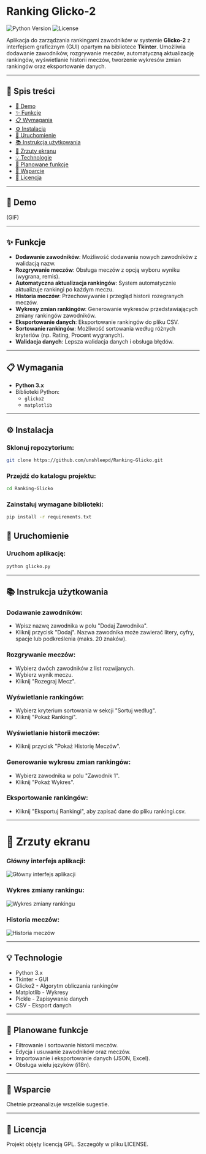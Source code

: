 # Ranking Glicko-2
![Python Version](https://img.shields.io/badge/python-3.x-blue)
![License](https://img.shields.io/badge/license-GPLv3-blue)

Aplikacja do zarządzania rankingami zawodników w systemie **Glicko-2** z interfejsem graficznym (GUI) opartym na bibliotece **Tkinter**. Umożliwia dodawanie zawodników, rozgrywanie meczów, automatyczną aktualizację rankingów, wyświetlanie historii meczów, tworzenie wykresów zmian rankingów oraz eksportowanie danych.

---

## 📖 Spis treści
- [🎥 Demo](#-demo)
- [✨ Funkcje](#-funkcje)
- [📋 Wymagania](#-wymagania)
- [⚙️ Instalacja](#️-instalacja)
- [🚀 Uruchomienie](#-uruchomienie)
- [📚 Instrukcja użytkowania](#-instrukcja-użytkowania)
- [📸 Zrzuty ekranu](#-zrzuty-ekranu)
- [💡 Technologie](#-technologie)
- [🔮 Planowane funkcje](#-planowane-funkcje)
- [👋 Wsparcie](#-wsparcie)
- [📜 Licencja](#-licencja)

---

## 🎥 Demo
(GIF)

---

## ✨ Funkcje
- **Dodawanie zawodników**: Możliwość dodawania nowych zawodników z walidacją nazw.
- **Rozgrywanie meczów**: Obsługa meczów z opcją wyboru wyniku (wygrana, remis).
- **Automatyczna aktualizacja rankingów**: System automatycznie aktualizuje rankingi po każdym meczu.
- **Historia meczów**: Przechowywanie i przegląd historii rozegranych meczów.
- **Wykresy zmian rankingów**: Generowanie wykresów przedstawiających zmiany rankingów zawodników.
- **Eksportowanie danych**: Eksportowanie rankingów do pliku CSV.
- **Sortowanie rankingów**: Możliwość sortowania według różnych kryteriów (np. Rating, Procent wygranych).
- **Walidacja danych**: Lepsza walidacja danych i obsługa błędów.

---

## 📋 Wymagania
- **Python 3.x**
- Biblioteki Python:
  - `glicko2`
  - `matplotlib`

---

## ⚙️ Instalacja

### Sklonuj repozytorium:
```bash
git clone https://github.com/unshleepd/Ranking-Glicko.git
```

### Przejdź do katalogu projektu:
```bash
cd Ranking-Glicko
```

### Zainstaluj wymagane biblioteki:
```bash
pip install -r requirements.txt
```

## 🚀 Uruchomienie

### Uruchom aplikację:
```bash
python glicko.py
```

---

## 📚 Instrukcja użytkowania
### Dodawanie zawodników:
- Wpisz nazwę zawodnika w polu "Dodaj Zawodnika".
- Kliknij przycisk "Dodaj".
Nazwa zawodnika może zawierać litery, cyfry, spacje lub podkreślenia (maks. 20 znaków).

### Rozgrywanie meczów:
- Wybierz dwóch zawodników z list rozwijanych.
- Wybierz wynik meczu.
- Kliknij "Rozegraj Mecz".

### Wyświetlanie rankingów:
- Wybierz kryterium sortowania w sekcji "Sortuj według".
- Kliknij "Pokaż Rankingi".

### Wyświetlanie historii meczów:
- Kliknij przycisk "Pokaż Historię Meczów".

### Generowanie wykresu zmian rankingów:
- Wybierz zawodnika w polu "Zawodnik 1".
- Kliknij "Pokaż Wykres".

### Eksportowanie rankingów:
- Kliknij "Eksportuj Rankingi", aby zapisać dane do pliku rankingi.csv.

---

# 📸 Zrzuty ekranu
### Główny interfejs aplikacji:
![Główny interfejs aplikacji](https://i.imgur.com/a10Xazk.png)

### Wykres zmiany rankingu:
![Wykres zmiany rankingu](https://i.imgur.com/PmOXIwM.png)

### Historia meczów:
![Historia meczów](https://i.imgur.com/1m4Hotx.png)

---

## 💡 Technologie
- Python 3.x
- Tkinter - GUI
- Glicko2 - Algorytm obliczania rankingów
- Matplotlib - Wykresy
- Pickle - Zapisywanie danych
- CSV - Eksport danych

---

## 🔮 Planowane funkcje
- Filtrowanie i sortowanie historii meczów.
- Edycja i usuwanie zawodników oraz meczów.
- Importowanie i eksportowanie danych (JSON, Excel).
- Obsługa wielu języków (i18n).


---

## 👋 Wsparcie
Chetnie przeanalizuje wszelkie sugestie.

---

## 📜 Licencja
Projekt objęty licencją GPL. Szczegóły w pliku LICENSE.

